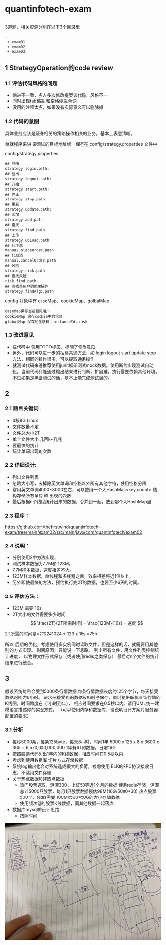 # quantinfotech-exam

##
3道题，相关资源分别在以下3个目录里
```
-
 + exam01
 + exam02
 + exam03
```

## 1 StrategyOperation的code review
### 1.1 评估代码风格的问题
* 缩进不一致，多人多次修改提案该代码，风格不一
* 同时出现tab缩进 和空格缩进单词
* 没用的注释太多，如果没有实际意义可以删除掉

### 1.2 代码的意图

具体业务应该是证券相关的策略操作相关的业务。基本上表意清晰。

单就程序来讲
要测试的目标地址统一保存在 config/strategy.properties 文件中

config/strategy.properties
``` properties
## 登陆
strategy.login.path: 
## 登出
strategy.logout.path:
## 开始
strategy.start.path:
## 停止
strategy.stop.path:
## 更新
strategy.update.path:
## 添加
strategy.add.path
## 查找
strategy.find.path
## 上传
strategy.upLoad.path
## 代下单
manual.placeOrder.path
## 代取消
manual.cancelOrder.path
## 风险
strategy.risk.path
## 查找风险
risk.find.path
## 查找某用户的策略操作
strategy.findAlgo.path
```

config 对象中有 caseMap、cookieMap、golbalMap
```
caseMap保存当前登陆用户
cookieMap 保存cookie中的信息
globalMap 保存的信息有：instanceId，risk
```
### 1.3 改进意见
* 在代码中 使用TODO标签，标明了修改意见
* 另外，代码可以进一步的抽离共通方法，如 login logout start update stop 方法，相同的操作很多，可以提取通用操作
* 就测试代码来说推荐使用junit框架测试mock数据。使用断言实现测试自动化。当前代码只能通过输出结果进行判断，扩展难，执行需要依赖其他环境。不过如果是黑盒测试的话，基本上能完成测试目的。

## 2
### 2.1 题目关键词：
* 4核8G Linux
* 文件数量不定
* 文件总大小2T
* 单个文件大小 几百k~几兆
* 要最快的统计
* 统计单词出现的次数

### 2.2 详细设计:
* 列出文件列表
* 忽略大小写，去掉除英文单词和空格以外所有其他字符，使用空格分隔
* 常用英文单词4000~8000左右，可以使用一个大HashMap<key,count> 结构存储所有单词 和 出现的次数
* 最后根据n个线程统计出来的数据，合并到一起，放到那个大HashMap里

### 2.3 程序：
https://github.com/thefirstwind/quantinfotech-exam/tree/main/exam02/src/main/java/com/quantinfotech/exam02

### 2.4 说明：
* 分别使用2中方法实现，
* 测试样本数据为7.7M和 123M。
* 7.7M样本数据，速度相差不大。
* 123M样本数据，单线程和多线程之间，效率相差将近1倍以上。
* 另外即使最快的方法，预估执行完2T的数据，也要至少6天的时间。

### 2.5 评估方法：

* 123M 需要 16s
* 2T大小的文件需要多少时间
$$  
\frac{2T}{2T所需时间} = \frac{123M}{16s} = 速度
$$

2T所需的时间是=2*1024*1024 ÷ 123 x 16s =75h


所以 后期的优化，考虑使用多实例同时读取文件，但是这样的话，就需要用其他别的方式实现。
时间原因，只能说一下思路。 列出所有文件，用文件列表控制统计进度，  以物理文件形式保存（或者使用redis之类保存）
最后对n个文件的统计结果进行统合。

## 3
假设系统每秒会受到5000条行情数据,每条行情数据长度约125个字节，每天接受数据时间为8小时。
要求把接受到的数据按照时序保存，同时提供联机查询行情的K线图，时间跨度在（1小时到年），
相应时间要求在0.5秒以内。请用UML统一建模语言描述你的实现方式。
（可以使用内存和数据库，请说明设计方案对服务器配置的要求）

### 3.1 分析
* 每秒5000条，每条125byte，每天8小时，时间1年
  5000 x 125 x 8 x 3600 x 365 = 6,570,000,000,000
  1年有6T的数据，日增16G
* 按照股票代码列出1年内的K线数据，相应时间在0.5秒以内
* 考虑到使用数据库 切片方式存储数据
* 系统log输出也会对系统造成很大的负荷，考虑使用 ELK的RPC协议接收日志，不适用文件存储
* 关于热点数据和非热点数据
  * 热门股票选取，沪深300，上证50等近1个月的数据
    使用redis存储，沪深总计5000只股票，每月1只股票数据预估98M(16G/5000*30)
    热点股票500个，redis需要 100Mx500=50G的大小存储数据
  * 使用频次低的股票K线数据，同其他数据一起落库
* 数据库mysql的设计思路
  * 按照时间

![](/images/WechatIMG372.jpeg)



